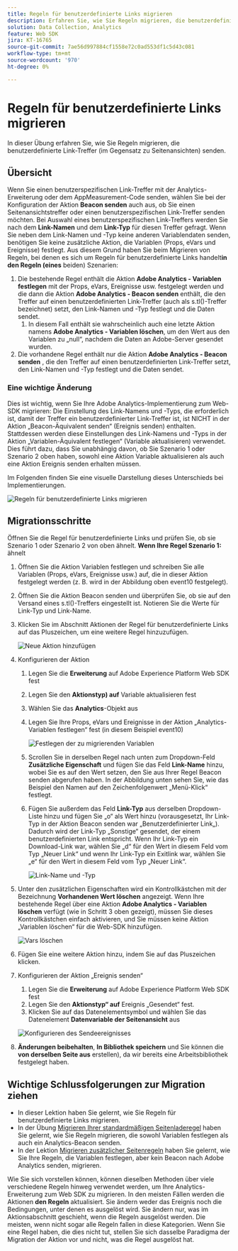 ```yaml
---
title: Regeln für benutzerdefinierte Links migrieren
description: Erfahren Sie, wie Sie Regeln migrieren, die benutzerdefinierte Link-Treffer (im Gegensatz zu Seitenansichten) senden.
solution: Data Collection, Analytics
feature: Web SDK
jira: KT-16765
source-git-commit: 7ae56d997884cf1558e72c0ad553df1c5d43c081
workflow-type: tm+mt
source-wordcount: '970'
ht-degree: 0%

---
```



# Regeln für benutzerdefinierte Links migrieren

In dieser Übung erfahren Sie, wie Sie Regeln migrieren, die benutzerdefinierte Link-Treffer (im Gegensatz zu Seitenansichten) senden.

## Übersicht

Wenn Sie einen benutzerspezifischen Link-Treffer mit der Analytics-Erweiterung oder dem AppMeasurement-Code senden, wählen Sie bei der Konfiguration der Aktion **Beacon senden** auch aus, ob Sie einen Seitenansichtstreffer oder einen benutzerspezifischen Link-Treffer senden möchten. Bei Auswahl eines benutzerspezifischen Link-Treffers werden Sie nach dem **Link-Namen** und dem **Link-Typ** für diesen Treffer gefragt. Wenn Sie neben dem Link-Namen und -Typ keine anderen Variablendaten senden, benötigen Sie keine zusätzliche Aktion, die Variablen (Props, eVars und Ereignisse) festlegt.
Aus diesem Grund haben Sie beim Migrieren von Regeln, bei denen es sich um Regeln für benutzerdefinierte Links handelt**in den Regeln (eines** beiden) Szenarien:

1. Die bestehende Regel enthält die Aktion **Adobe Analytics - Variablen festlegen** mit der Props, eVars, Ereignisse usw. festgelegt werden und die dann die Aktion **Adobe Analytics - Beacon senden** enthält, die den Treffer auf einen benutzerdefinierten Link-Treffer (auch als s.tl()-Treffer bezeichnet) setzt, den Link-Namen und -Typ festlegt und die Daten sendet.
   1. In diesem Fall enthält sie wahrscheinlich auch eine letzte Aktion namens **Adobe Analytics - Variablen löschen**, um den Wert aus den Variablen zu „null“, nachdem die Daten an Adobe-Server gesendet wurden.
1. Die vorhandene Regel enthält nur die Aktion **Adobe Analytics - Beacon senden** , die den Treffer auf einen benutzerdefinierten Link-Treffer setzt, den Link-Namen und -Typ festlegt und die Daten sendet.

### Eine wichtige Änderung

Dies ist wichtig, wenn Sie Ihre Adobe Analytics-Implementierung zum Web-SDK migrieren:
Die Einstellung des Link-Namens und -Typs, die erforderlich ist, damit der Treffer ein benutzerdefinierter Link-Treffer ist, ist NICHT in der Aktion „Beacon-Äquivalent senden“ (Ereignis senden) enthalten. Stattdessen werden diese Einstellungen des Link-Namens und -Typs in der Aktion „Variablen-Äquivalent festlegen“ (Variable aktualisieren) verwendet.
Dies führt dazu, dass Sie unabhängig davon, ob Sie Szenario 1 oder Szenario 2 oben haben, sowohl eine Aktion Variable aktualisieren als auch eine Aktion Ereignis senden erhalten müssen.

Im Folgenden finden Sie eine visuelle Darstellung dieses Unterschieds bei Implementierungen.

![Regeln für benutzerdefinierte Links migrieren](assets/migrate-custom-link-rule-2.jpg)

## Migrationsschritte

Öffnen Sie die Regel für benutzerdefinierte Links und prüfen Sie, ob sie Szenario 1 oder Szenario 2 von oben ähnelt.
**Wenn Ihre Regel Szenario 1:** ähnelt

1. Öffnen Sie die Aktion Variablen festlegen und schreiben Sie alle Variablen (Props, eVars, Ereignisse usw.) auf, die in dieser Aktion festgelegt werden (z. B. wird in der Abbildung oben event10 festgelegt).
1. Öffnen Sie die Aktion Beacon senden und überprüfen Sie, ob sie auf den Versand eines s.tl()-Treffers eingestellt ist. Notieren Sie die Werte für Link-Typ und Link-Name.
1. Klicken Sie im Abschnitt Aktionen der Regel für benutzerdefinierte Links auf das Pluszeichen, um eine weitere Regel hinzuzufügen.

   ![Neue Aktion hinzufügen](assets/add-new-action-3.jpg)

1. Konfigurieren der Aktion
   1. Legen Sie die **Erweiterung** auf Adobe Experience Platform Web SDK fest
   1. Legen Sie den **Aktionstyp) auf** Variable aktualisieren fest
   1. Wählen Sie das **Analytics**-Objekt aus
   1. Legen Sie Ihre Props, eVars und Ereignisse in der Aktion „Analytics-Variablen festlegen“ fest (in diesem Beispiel event10)

      ![Festlegen der zu migrierenden Variablen](assets/set-variables-to-migrate.jpg)

   1. Scrollen Sie in derselben Regel nach unten zum Dropdown-Feld **Zusätzliche Eigenschaft** und fügen Sie das Feld **Link-Name** hinzu, wobei Sie es auf den Wert setzen, den Sie aus Ihrer Regel Beacon senden abgerufen haben. In der Abbildung unten sehen Sie, wie das Beispiel den Namen auf den Zeichenfolgenwert „Menü-Klick“ festlegt.
   1. Fügen Sie außerdem das Feld **Link-Typ** aus derselben Dropdown-Liste hinzu und fügen Sie „o“ als Wert hinzu (vorausgesetzt, Ihr Link-Typ in der Aktion Beacon senden war „Benutzerdefinierter Link„). Dadurch wird der Link-Typ „Sonstige“ gesendet, der einem benutzerdefinierten Link entspricht. Wenn Ihr Link-Typ ein Download-Link war, wählen Sie „d“ für den Wert in diesem Feld vom Typ „Neuer Link“ und wenn Ihr Link-Typ ein Exitlink war, wählen Sie „e“ für den Wert in diesem Feld vom Typ „Neuer Link“.

      ![Link-Name und -Typ](assets/link-name-and-type.jpg)

1. Unter den zusätzlichen Eigenschaften wird ein Kontrollkästchen mit der Bezeichnung **Vorhandenen Wert löschen** angezeigt. Wenn Ihre bestehende Regel über eine Aktion **Adobe Analytics - Variablen löschen** verfügt (wie in Schritt 3 oben gezeigt), müssen Sie dieses Kontrollkästchen einfach aktivieren, und Sie müssen keine Aktion „Variablen löschen“ für die Web-SDK hinzufügen.

   ![Vars löschen](assets/clear-existing-value.jpg)

1. Fügen Sie eine weitere Aktion hinzu, indem Sie auf das Pluszeichen klicken.
1. Konfigurieren der Aktion „Ereignis senden“
   1. Legen Sie die **Erweiterung** auf Adobe Experience Platform Web SDK fest
   1. Legen Sie den **Aktionstyp“ auf** Ereignis „Gesendet“ fest.
   1. Klicken Sie auf das Datenelementsymbol und wählen Sie das Datenelement **Datenvariable der Seitenansicht** aus

   ![Konfigurieren des Sendeereignisses](assets/configure-send-event.jpg)

1. **Änderungen beibehalten**, **In Bibliothek speichern** und Sie können die **von derselben Seite aus** erstellen), da wir bereits eine Arbeitsbibliothek festgelegt haben.

## Wichtige Schlussfolgerungen zur Migration ziehen

* In dieser Lektion haben Sie gelernt, wie Sie Regeln für benutzerdefinierte Links migrieren.
* In der Übung [Migrieren Ihrer standardmäßigen Seitenladeregel](migrate-your-default-page-load-rule.md) haben Sie gelernt, wie Sie Regeln migrieren, die sowohl Variablen festlegen als auch ein Analytics-Beacon senden.
* In der Lektion [Migrieren zusätzlicher Seitenregeln](migrate-additional-page-rules.md) haben Sie gelernt, wie Sie Ihre Regeln, die Variablen festlegen, aber kein Beacon nach Adobe Analytics senden, migrieren.

Wie Sie sich vorstellen können, können dieselben Methoden über viele verschiedene Regeln hinweg verwendet werden, um Ihre Analytics-Erweiterung zum Web SDK zu migrieren.
In den meisten Fällen werden die Aktionen **den Regeln** aktualisiert. Sie ändern weder das Ereignis noch die Bedingungen, unter denen es ausgelöst wird. Sie ändern nur, was im Aktionsabschnitt geschieht, wenn die Regeln ausgelöst werden.
Die meisten, wenn nicht sogar alle Regeln fallen in diese Kategorien. Wenn Sie eine Regel haben, die dies nicht tut, stellen Sie sich dasselbe Paradigma der Migration der Aktion vor und nicht, was die Regel ausgelöst hat.
